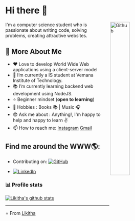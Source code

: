 
# Hi there 👋

<img width="35%" align="right" alt="Github" src="https://encrypted-tbn0.gstatic.com/images?q=tbn:ANd9GcTGF5M-dlXOmmLzULQw3kamjQ2oSpevb5YAAg&usqp=CAU" />

I'm a computer science student who is passionate about writing code, solving problems, creating attractive websites.

## 🤔 More About Me

-  ❤️ Love to develop World Wide Web applications using a client-server model
- 🔭 I’m currently a IS student at Vemana Institute of Technology.
- 📚 I’m currently learning  backend web development using NodeJS.
- ⭐ Beginner mindset (**open to learning**)
- 🤩 Hobbies : Books :books: | Music :headphones:
- 😎 Ask me about : Anything!, I'm happy to help and happy to learn :v:
- 📫 How to reach me: [Instagram](https://www.instagram.com/_likitha.n_/) [Gmail](mailto:likithanagaraj2004@gmail.com)

## Find me around the WWW🌎:

<p align="center"> 


- Contributing on: <a href="https://github.com/likithanagaraj"><img src="https://img.shields.io/github/followers/PluckyPrecious.svg?label=GitHub&style=social" alt="GitHub"></a>

- <a href="https://www.linkedin.com/in/likithanagaraj/"><img alt="LinkedIn" src="https://img.shields.io/badge/Likitha-blue?style=flat-square&logo=Linkedin&logoColor=white&link=https://www.linkedin.com/in/sulthannk/"></a>



### 📊 Profile stats
[![Likitha's github stats](https://github-readme-stats.vercel.app/api?username=likithanagaraj)](https://github.com/anuraghazra/github-readme-stats)

-------------------------------------------------------------------------------------------------------------------------------------------------------------------------------

⭐️ From [Likitha](https://github.com/likithanagaraj)
